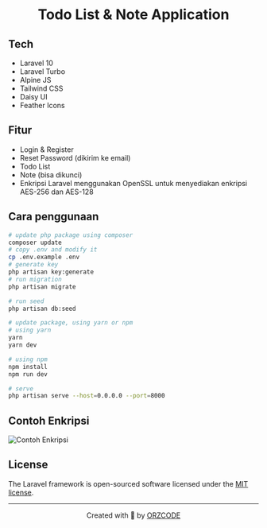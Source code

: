 <h1 align="center">Todo List & Note Application</h1>

## Tech

-   Laravel 10
-   Laravel Turbo
-   Alpine JS
-   Tailwind CSS
-   Daisy UI
-   Feather Icons

## Fitur

-   Login & Register
-   Reset Password (dikirim ke email)
-   Todo List
-   Note (bisa dikunci)
-   Enkripsi Laravel menggunakan OpenSSL untuk menyediakan enkripsi AES-256 dan AES-128

## Cara penggunaan

```bash
# update php package using composer
composer update
# copy .env and modify it
cp .env.example .env
# generate key
php artisan key:generate
# run migration
php artisan migrate

# run seed
php artisan db:seed

# update package, using yarn or npm
# using yarn
yarn
yarn dev

# using npm 
npm install
npm run dev

# serve
php artisan serve --host=0.0.0.0 --port=8000
```
## Contoh Enkripsi

<img src="https://cdn.jsdelivr.net/gh/orz14/orzcode@main/img/contoh-enkripsi.png" alt="Contoh Enkripsi">

## License

The Laravel framework is open-sourced software licensed under the [MIT license](https://opensource.org/licenses/MIT).

---

<p align="center">Created with 💚 by <a href="https://orzproject.my.id" target="_blank">ORZCODE</a></p>
